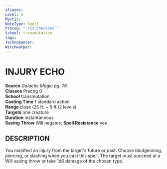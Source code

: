 ```yaml
---
aliases: 
Level: 0
Mystic: 
NoteType: Spell
Precog: "`ris:Checkbox`"
School: transmutation 
tags: 
Technomancer: 
Witchwarper: 
---
```

# INJURY ECHO

**Source** _Galactic Magic pg. 76_  
**Classes** Precog 0  
**School** transmutation  
**Casting Time** 1 standard action  
**Range** close (25 ft. + 5 ft./2 levels)  
**Targets** one creature  
**Duration** instantaneous  
**Saving Throw** Will negates; **Spell Resistance** yes

## DESCRIPTION

You manifest an injury from the target's future or past. Choose bludgeoning, piercing, or slashing when you cast this spell. The target must succeed at a Will saving throw or take 1d6 damage of the chosen type.